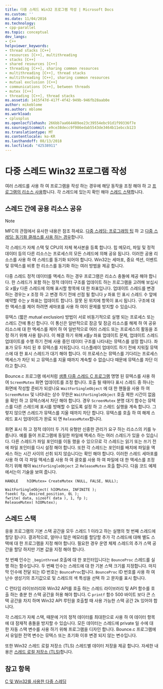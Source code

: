 ```yaml
---
title: 다중 스레드 Win32 프로그램 작성 | Microsoft Docs
ms.custom: ''
ms.date: 11/04/2016
ms.technology:
- cpp-parallel
ms.topic: conceptual
dev_langs:
- C++
helpviewer_keywords:
- thread stacks [C++]
- resources [C++], multithreading
- stacks [C++]
- shared resources [C++]
- threading [C++], sharing common resources
- multithreading [C++], thread stacks
- multithreading [C++], sharing common resources
- mutual exclusion [C++]
- communications [C++], between threads
- mutex [C++]
- threading [C++], thread stacks
ms.assetid: 1415f47d-417f-4f42-949b-946fb28aab0e
author: mikeblome
ms.author: mblome
ms.workload:
- cplusplus
ms.openlocfilehash: 266bb7aa664489ee23c39554ebc91d1f99336f7e
ms.sourcegitcommit: e9ce38decc9f986edab5543de3464b11ebccb123
ms.translationtype: MT
ms.contentlocale: ko-KR
ms.lasthandoff: 08/13/2018
ms.locfileid: "42538911"
---
```

# <a name="writing-a-multithreaded-win32-program"></a>다중 스레드 Win32 프로그램 작성
여러 스레드를 사용 하 여 프로그램을 작성 하는 경우에 해당 동작을 조정 해야 하 고 [프로그램의 리소스 사용](#_core_sharing_common_resources_between_threads)합니다. 각 스레드에 있는지 확인 해야 [스레드 스택](#_core_thread_stacks)합니다.  
  
##  <a name="_core_sharing_common_resources_between_threads"></a> 스레드 간에 공용 리소스 공유  
  
> [!NOTE]
>  MFC의 관점에서 유사한 내용은 참조 하세요. [다중 스레딩: 프로그래밍 팁](../parallel/multithreading-programming-tips.md) 하 고 [다중 스레딩: 동기화 클래스를 사용 하는 경우](../parallel/multithreading-when-to-use-the-synchronization-classes.md)합니다.  
  
각 스레드가 자체 스택 및 CPU의 자체 복사본을 등록 합니다. 힙 메모리, 파일 및 정적 데이터 등의 다른 리소스는 프로세스의 모든 스레드에 의해 공유 됩니다. 이러한 공용 리소스를 사용 하 여 스레드를 동기화 되어야 합니다. Win32는 세마포, 중요 섹션, 이벤트 및 뮤텍스를 비롯 한 리소스를 동기화 하는 여러 방법을 제공 합니다.  
  
다중 스레드 정적 데이터를 액세스 하는 경우 프로그램은 리소스 충돌에 제공 해야 합니다. 한 스레드가 포함 하는 정적 데이터 구조를 업데이트 하는 프로그램을 고려해 보십시오 *x*를*y* 다른 스레드에 의해 표시할 항목에 대 한 좌표입니다. 업데이트 스레드를 변경 하는 경우는 *x* 조정 하 고 변경 하기 전에 선점 될 합니다 *y* 좌표 인 표시 스레드 수 앞에 예약할 수는 *y* 좌표는 업데이트 합니다. 잘못 된 위치에 항목이 표시 됩니다. 구조에 대 한 액세스를 제어 하려면 세마포를 사용 하 여이 문제를 방지할 수 있습니다.  
  
뮤텍스 (짧은 *mut*ual *ex*clusion) 방법이 서로 비동기적으로 실행 되는 프로세스 또는 스레드 간에 통신 합니다. 이 통신은 일반적으로 잠금 및 잠금 리소스를 해제 하 여 공유 리소스에 대 한 액세스를 제어 하 여 일반적으로 여러 스레드 또는 프로세스의 활동을 조정 하기 위해 사용 됩니다. 이 해결 하기 위해 *x*를*y* 좌표 업데이트 문제, 업데이트 스레드 업데이트를 수행 하기 전에 사용 중인 데이터 구조를 나타내는 뮤텍스를 설정 합니다. 좌표가 모두 처리 된 후 뮤텍스를 지워집니다. 디스플레이 업데이트 하기 전에 지워질 뮤텍스에 대 한 표시 스레드가 대기 해야 합니다. 이 프로세스는 뮤텍스를 기다리는 프로세스 액세스가 차단 되 고 뮤텍스를 지울 때까지 계속할 수 없습니다 때문에 뮤텍스를 차단 이라고 합니다.  
  
Bounce.c 프로그램 에서처럼 [샘플 다중 스레드 C 프로그램](../parallel/sample-multithread-c-program.md) 명명 된 뮤텍스를 사용 하 여 `ScreenMutex` 화면 업데이트를 조정 합니다. 호출 될 때마다 표시 스레드 중 하나는 화면에 작성할 준비가 되셨나요 `WaitForSingleObject` 에 대 한 핸들을 사용 하 여 `ScreenMutex` 및 나타내는 상수 무한은 `WaitForSingleObject` 호출 제한 시간이 없음을 확인 하 고 뮤텍스에서 차단 해야 합니다. 경우 `ScreenMutex` 분명 대기 함수는 뮤텍스를 다른 스레드에 표시를 방해할 수 없도록 설정 하 고 스레드 실행을 계속 합니다. 그렇지 않으면 스레드가 뮤텍스를 지울 때까지 차단 합니다. 뮤텍스를 호출 하 여 해제 스레드 표시 업데이트가 완료 되 면 `ReleaseMutex`합니다.  
  
화면 표시 하 고 정적 데이터 두 가지 유형만 신중한 관리가 요구 하는 리소스의 키를 누릅니다. 예를 들어 프로그램에 동일한 파일에 액세스 하는 여러 스레드가 있을 수 있습니다. 다른 스레드가 파일 포인터를 이동 했을 수 있으므로 각 스레드는 읽기 또는 쓰기 전에 파일 포인터를 다시 설정 해야 합니다. 또한 각 스레드는 포인터를 배치에 파일을 액세스 하는 시간 사이의 선취 되지 않습니다는 확인 해야 합니다. 이러한 스레드 세마포를 사용 하 여 각 파일 액세스를 사용 하 여 괄호를 사용 하 여 파일에 대 한 액세스를 조정 하기 위해 해야 `WaitForSingleObject` 고 `ReleaseMutex` 호출 합니다. 다음 코드 예제에서는이 기술을 보여 줍니다.  
  
```  
HANDLE    hIOMutex= CreateMutex (NULL, FALSE, NULL);  
  
WaitForSingleObject( hIOMutex, INFINITE );  
fseek( fp, desired_position, 0L );  
fwrite( data, sizeof( data ), 1, fp );  
ReleaseMutex( hIOMutex);  
```  
  
##  <a name="_core_thread_stacks"></a> 스레드 스택  
 
응용 프로그램의 기본 스택 공간을 모두 스레드 1 이라고 하는 실행의 첫 번째 스레드에 할당 됩니다. 결과적으로, 얼마나 많은 메모리를 할당할 추가 각 스레드에 대해 별도 스택에 대 한 프로그램을 지정 해야 합니다. 필요한 경우 운영 체제 스레드의 추가 스택 공간을 할당 하지만 기본 값을 지정 해야 합니다.  
  
첫 번째 인수는 `_beginthread` 호출에 대 한 포인터입니다는 `BounceProc` 스레드를 실행 하는 함수입니다. 두 번째 인수는 스레드에 대 한 기본 스택 크기를 지정합니다. 마지막 인수에 전달 되는 ID 번호는 `BounceProc`합니다. `BounceProc` ID 번호를 사용 하 여 난수 생성기의 초기값으로 및 스레드의 색 특성을 선택 하 고 문자를 표시 합니다.  
  
C 런타임 라이브러리와 Win32 API를 호출 하는 스레드 라이브러리 및 API 함수를 호출 하는 충분 한 스택 공간을 허용 해야 합니다. C `printf` 함수 500 바이트 보다 큰 스택 공간을 차지 하며 Win32 API 루틴을 호출할 때 사용 가능한 스택 공간 2k 있어야 합니다.  
  
각 스레드가 자체 스택, 때문에 거의 정적 데이터를 최대한으로 사용 하 여 데이터 항목에 대 잠재적 충돌을 방지할 수 있습니다. 모든 데이터는 스레드에 private 일 수에 대 한 자동 스택 변수를 사용 하기 위해 프로그램을 디자인 합니다. Bounce.c 프로그램에서 유일한 전역 변수는 뮤텍스 또는 초기화 이후 변경 되지 않는 변수입니다.  
  
또한 Win32 스레드 로컬 저장소 (TLS) 스레드별 데이터 저장을 제공 합니다. 자세한 내용은 [스레드 로컬 저장소 (TLS)](../parallel/thread-local-storage-tls.md)합니다.  
  
## <a name="see-also"></a>참고 항목  
 
[C 및 Win32를 사용한 다중 스레딩](../parallel/multithreading-with-c-and-win32.md)